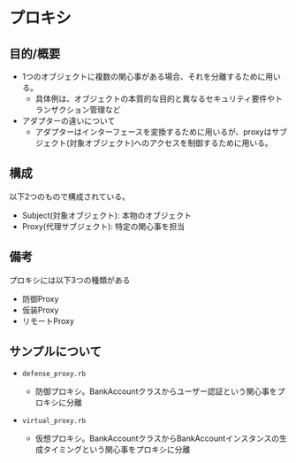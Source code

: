 # プロキシ
## 目的/概要
* 1つのオブジェクトに複数の関心事がある場合、それを分離するために用いる。
  * 具体例は、オブジェクトの本質的な目的と異なるセキュリティ要件やトランザクション管理など
* アダプターの違いについて
  * アダプターはインターフェースを変換するために用いるが、proxyはサブジェクト(対象オブジェクト)へのアクセスを制御するために用いる。

## 構成
以下2つのもので構成されている。

* Subject(対象オブジェクト): 本物のオブジェクト
* Proxy(代理サブジェクト): 特定の関心事を担当

## 備考
プロキシには以下3つの種類がある

* 防御Proxy
* 仮装Proxy
* リモートProxy

## サンプルについて
* `defense_proxy.rb`
  * 防御プロキシ。BankAccountクラスからユーザー認証という関心事をプロキシに分離

* `virtual_proxy.rb`
  * 仮想プロキシ。BankAccountクラスからBankAccountインスタンスの生成タイミングという関心事をプロキシに分離

